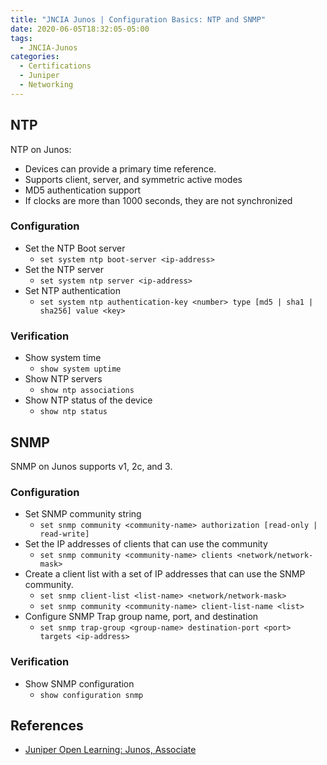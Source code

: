 ```yaml
---
title: "JNCIA Junos | Configuration Basics: NTP and SNMP"
date: 2020-06-05T18:32:05-05:00
tags:
  - JNCIA-Junos
categories:
  - Certifications
  - Juniper
  - Networking
---
```

## NTP
NTP on Junos:
  * Devices can provide a primary time reference. 
  * Supports client, server, and symmetric active modes
  * MD5 authentication support
  * If clocks are more than 1000 seconds, they are not synchronized

### Configuration
  * Set the NTP Boot server
    * `set system ntp boot-server <ip-address>`
  * Set the NTP server
    * `set system ntp server <ip-address>`
  * Set NTP authentication
    * `set system ntp authentication-key <number> type [md5 | sha1 | sha256] value <key>`

### Verification
  * Show system time
    * `show system uptime `
  * Show NTP servers
    * `show ntp associations `
  * Show NTP status of the device
    * `show ntp status   `

## SNMP
SNMP on Junos supports v1, 2c, and 3.

### Configuration
  * Set SNMP community string
    * `set snmp community <community-name> authorization [read-only | read-write]`
  * Set the IP addresses of clients that can use the community
    * `set snmp community <community-name> clients <network/network-mask>`
  * Create a client list with a set of IP addresses that can use the SNMP community.
    * `set snmp client-list <list-name> <network/network-mask>`
    * `set snmp community <community-name> client-list-name <list>`
  * Configure SNMP Trap group name, port, and destination
    * `set snmp trap-group <group-name> destination-port <port> targets <ip-address>`

### Verification
  * Show SNMP configuration
    * `show configuration snmp`

## References
  * [Juniper Open Learning: Junos, Associate](https://cloud.contentraven.com/junosgenius/learningpath-detail/1004/3/0/1)
